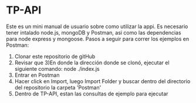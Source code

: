 # TP-API
Este es un mini manual de usuario sobre como utilizar la appi.
Es necesario tener intalado node.js, mongoDB y Postman, asi como las dependencias para node express y mongoose.
Pasos a seguir para correr los ejemplos en Postman:
 1) Clonar este repositorio de gitHub
 2) Revisar que
 3)En donde la dirección donde se clonó, ejecutar el siguiente comando:
            node ./index.js
 3) Entrar en Postman
 4) Hacer click en Import, luego Import Folder  y buscar dentro del directorio del repositorio la carpeta 'Postman'
 5) Dentro de TP-API, estan las consultas de ejemplo para ejecutar
